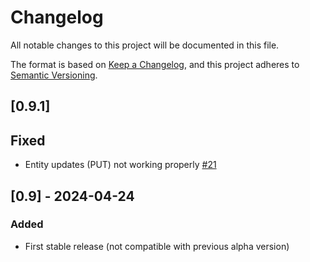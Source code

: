 # Changelog

All notable changes to this project will be documented in this file.

The format is based on [Keep a Changelog](https://keepachangelog.com/en/1.1.0/),
and this project adheres to [Semantic Versioning](https://semver.org/spec/v2.0.0.html).


## [0.9.1]

## Fixed
- Entity updates (PUT) not working properly [#21](https://github.com/SirChri/employee-shift-scheduler/issues/21)

## [0.9] - 2024-04-24

### Added

- First stable release (not compatible with previous alpha version)
